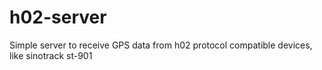# h02-server
Simple server to receive GPS data from h02 protocol compatible devices, like sinotrack st-901
